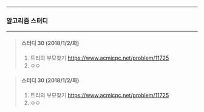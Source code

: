 - - -
### 알고리즘 스터디
- - -
> #### 스터디 30 (2018/1/2/화)
>	 1. 트리의 부모찾기
>	 https://www.acmicpc.net/problem/11725
>	 2. ㅇㅇ

> #### 스터디 30 (2018/1/2/화)
>	 1. 트리의 부모찾기
>	 https://www.acmicpc.net/problem/11725
>	 2. ㅇㅇ
